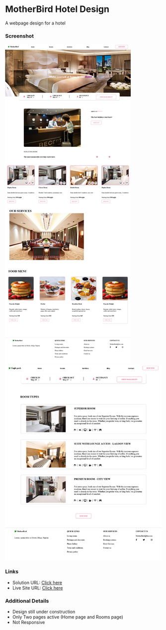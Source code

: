 # MotherBird Hotel Design
 A webpage design for a hotel 



### Screenshot

![Home page screenshot](./Homepage.png)
![Rooms page screenshot](./Roomspage.png)



### Links

- Solution URL: [Click here](https://github.com/Kb-Jr/News-Homepage.git)
- Live Site URL: [Click here](https://kb-jr.github.io/News-Homepage/)

### Additional Details
- Design still under construction 
- Only Two pages active (Home page and Rooms page)
- Not Responsive


